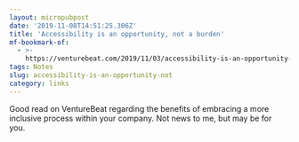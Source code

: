 ```yaml
---
layout: micropubpost
date: '2019-11-08T14:51:25.306Z'
title: 'Accessibility is an opportunity, not a burden'
mf-bookmark-of:
  - >-
    https://venturebeat.com/2019/11/03/accessibility-is-an-opportunity-not-a-burden/
tags: Notes
slug: accessibility-is-an-opportunity-not
category: links
---
```

Good read on VentureBeat regarding the benefits of embracing a more inclusive process within your company. Not news to me, but may be for you.
